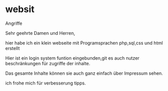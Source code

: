 # websit
Angriffe

Sehr geehrte Damen und Herren,

hier habe ich ein klein webseite mit Programsprachen php,sql,css und html erstellt 

Hier ist ein login system funtion eingebunden,git es auch nutzer beschränkungen für zugriffe der inhalte.

Das gesamte Inhalte können sie auch ganz einfach über Impressum sehen.

ich frohe mich für verbesserung tipps.
